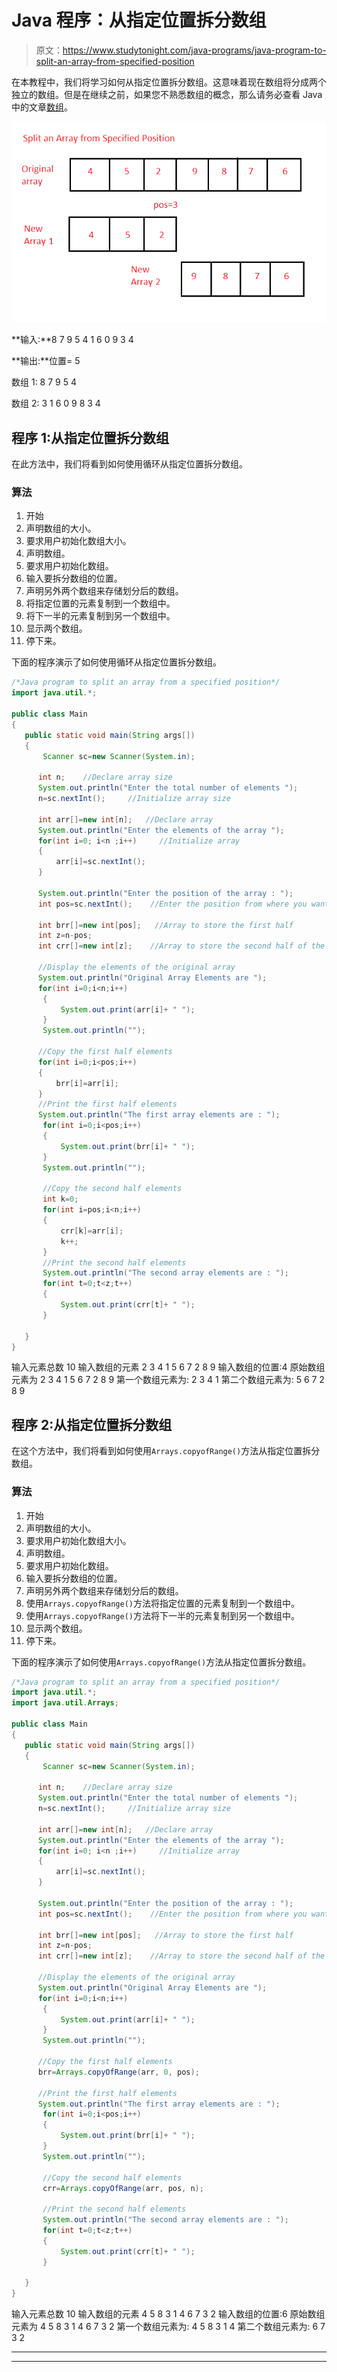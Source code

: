 # Java 程序：从指定位置拆分数组

> 原文：<https://www.studytonight.com/java-programs/java-program-to-split-an-array-from-specified-position>

在本教程中，我们将学习如何从指定位置拆分数组。这意味着现在数组将分成两个独立的数组。但是在继续之前，如果您不熟悉数组的概念，那么请务必查看 Java 中的文章[数组](https://www.studytonight.com/java/array.php)。

![](img/7efdfe96c270290b787e9b43d085c678.png)

**输入:**8 7 9 5 4 1 6 0 9 3 4

**输出:**位置= 5

数组 1: 8 7 9 5 4

数组 2: 3 1 6 0 9 8 3 4

## 程序 1:从指定位置拆分数组

在此方法中，我们将看到如何使用循环从指定位置拆分数组。

### 算法

1.  开始
2.  声明数组的大小。
3.  要求用户初始化数组大小。
4.  声明数组。
5.  要求用户初始化数组。
6.  输入要拆分数组的位置。
7.  声明另外两个数组来存储划分后的数组。
8.  将指定位置的元素复制到一个数组中。
9.  将下一半的元素复制到另一个数组中。
10.  显示两个数组。
11.  停下来。

下面的程序演示了如何使用循环从指定位置拆分数组。

```java
/*Java program to split an array from a specified position*/
import java.util.*;  

public class Main  
{  
   public static void main(String args[])   
   {  
       Scanner sc=new Scanner(System.in);

      int n;    //Declare array size
      System.out.println("Enter the total number of elements ");
      n=sc.nextInt();     //Initialize array size

      int arr[]=new int[n];   //Declare array
      System.out.println("Enter the elements of the array ");
      for(int i=0; i<n ;i++)     //Initialize array
      {
          arr[i]=sc.nextInt();
      }

      System.out.println("Enter the position of the array : ");
      int pos=sc.nextInt();    //Enter the position from where you want to split the array

      int brr[]=new int[pos];   //Array to store the first half
      int z=n-pos;
      int crr[]=new int[z];    //Array to store the second half of the array

      //Display the elements of the original array 
      System.out.println("Original Array Elements are ");
      for(int i=0;i<n;i++)
       {
           System.out.print(arr[i]+ " ");
       }
       System.out.println("");

      //Copy the first half elements
      for(int i=0;i<pos;i++)
      {
          brr[i]=arr[i];
      }
      //Print the first half elements
      System.out.println("The first array elements are : ");
       for(int i=0;i<pos;i++)
       {
           System.out.print(brr[i]+ " ");
       }
       System.out.println("");

       //Copy the second half elements
       int k=0;
       for(int i=pos;i<n;i++)
       {
           crr[k]=arr[i];
           k++;
       }
       //Print the second half elements
       System.out.println("The second array elements are : ");
       for(int t=0;t<z;t++)
       {
           System.out.print(crr[t]+ " ");
       }

   }  
} 
```

输入元素总数 10
输入数组的元素 2 3 4 1 5 6 7 2 8 9
输入数组的位置:4
原始数组元素为
2 3 4 1 5 6 7 2 8 9
第一个数组元素为:
2 3 4 1
第二个数组元素为:
5 6 7 2 8 9

## 程序 2:从指定位置拆分数组

在这个方法中，我们将看到如何使用`Arrays.copyofRange()`方法从指定位置拆分数组。

### 算法

1.  开始
2.  声明数组的大小。
3.  要求用户初始化数组大小。
4.  声明数组。
5.  要求用户初始化数组。
6.  输入要拆分数组的位置。
7.  声明另外两个数组来存储划分后的数组。
8.  使用`Arrays.copyofRange()`方法将指定位置的元素复制到一个数组中。
9.  使用`Arrays.copyofRange()`方法将下一半的元素复制到另一个数组中。
10.  显示两个数组。
11.  停下来。

下面的程序演示了如何使用`Arrays.copyofRange()`方法从指定位置拆分数组。

```java
/*Java program to split an array from a specified position*/
import java.util.*;  
import java.util.Arrays; 

public class Main  
{  
   public static void main(String args[])   
   {  
       Scanner sc=new Scanner(System.in);

      int n;    //Declare array size
      System.out.println("Enter the total number of elements ");
      n=sc.nextInt();     //Initialize array size

      int arr[]=new int[n];   //Declare array
      System.out.println("Enter the elements of the array ");
      for(int i=0; i<n ;i++)     //Initialize array
      {
          arr[i]=sc.nextInt();
      }

      System.out.println("Enter the position of the array : ");
      int pos=sc.nextInt();    //Enter the position from where you want to split the array

      int brr[]=new int[pos];   //Array to store the first half
      int z=n-pos;
      int crr[]=new int[z];    //Array to store the second half of the array

      //Display the elements of the original array 
      System.out.println("Original Array Elements are ");
      for(int i=0;i<n;i++)
       {
           System.out.print(arr[i]+ " ");
       }
       System.out.println("");

      //Copy the first half elements
      brr=Arrays.copyOfRange(arr, 0, pos); 

      //Print the first half elements
      System.out.println("The first array elements are : ");
       for(int i=0;i<pos;i++)
       {
           System.out.print(brr[i]+ " ");
       }
       System.out.println("");

       //Copy the second half elements
       crr=Arrays.copyOfRange(arr, pos, n); 

       //Print the second half elements
       System.out.println("The second array elements are : ");
       for(int t=0;t<z;t++)
       {
           System.out.print(crr[t]+ " ");
       }

   }  
} 
```

输入元素总数 10
输入数组的元素 4 5 8 3 1 4 6 7 3 2
输入数组的位置:6
原始数组元素为
4 5 8 3 1 4 6 7 3 2
第一个数组元素为:
4 5 8 3 1 4
第二个数组元素为:
6 7 3 2

* * *

* * *